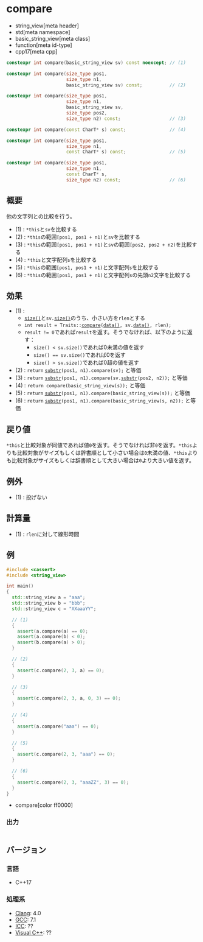 # compare
* string_view[meta header]
* std[meta namespace]
* basic_string_view[meta class]
* function[meta id-type]
* cpp17[meta cpp]

```cpp
constexpr int compare(basic_string_view sv) const noexcept; // (1)

constexpr int compare(size_type pos1,
                      size_type n1,
                      basic_string_view sv) const;          // (2)

constexpr int compare(size_type pos1,
                      size_type n1,
                      basic_string_view sv,
                      size_type pos2,
                      size_type n2) const;                  // (3)

constexpr int compare(const CharT* s) const;                // (4)

constexpr int compare(size_type pos1,
                      size_type n1,
                      const CharT* s) const;                // (5)

constexpr int compare(size_type pos1,
                      size_type n1,
                      const CharT* s,
                      size_type n2) const;                  // (6)
```

## 概要
他の文字列との比較を行う。

- (1) : `*this`と`sv`を比較する
- (2) : `*this`の範囲`[pos1, pos1 + n1)`と`sv`を比較する
- (3) : `*this`の範囲`[pos1, pos1 + n1)`と`sv`の範囲`[pos2, pos2 + n2)`を比較する
- (4) : `*this`と文字配列`s`を比較する
- (5) : `*this`の範囲`[pos1, pos1 + n1)`と文字配列`s`を比較する
- (6) : `*this`の範囲`[pos1, pos1 + n1)`と文字配列`s`の先頭`n2`文字を比較する


## 効果
- (1) :
    - [`size()`](size.md)と`sv.`[`size()`](size.md)のうち、小さい方を`rlen`とする
    - `int result = Traits::`[`compare`](/reference/string/char_traits/compare.md)`(`[`data()`](data.md)`, sv.`[`data()`](data.md)`, rlen);`
    - `result != 0`であれば`result`を返す。そうでなければ、以下のように返す：
        - `size() < sv.size()`であれば0未満の値を返す
        - `size() == sv.size()`であれば0を返す
        - `size() > sv.size()`であれば0超の値を返す
- (2) : `return` [`substr`](substr.md)`(pos1, n1).compare(sv);` と等価
- (3) : `return` [`substr`](substr.md)`(pos1, n1).compare(sv.`[`substr`](substr.md)`(pos2, n2));` と等価
- (4) : `return compare(basic_string_view(s));` と等価
- (5) : `return` [`substr`](substr.md)`(pos1, n1).compare(basic_string_view(s));` と等価
- (6) : `return` [`substr`](substr.md)`(pos1, n1).compare(basic_string_view(s, n2));` と等価


## 戻り値
`*this`と比較対象が同値であれば値`0`を返す。そうでなければ非`0`を返す。`*this`よりも比較対象がサイズもしくは辞書順として小さい場合は`0`未満の値、`*this`よりも比較対象がサイズもしくは辞書順として大きい場合は`0`より大きい値を返す。


## 例外
- (1) : 投げない


## 計算量
- (1) : `rlen`に対して線形時間


## 例
```cpp example
#include <cassert>
#include <string_view>

int main()
{
  std::string_view a = "aaa";
  std::string_view b = "bbb";
  std::string_view c = "XXaaaYY";

  // (1)
  {
    assert(a.compare(a) == 0);
    assert(a.compare(b) < 0);
    assert(b.compare(a) > 0);
  }

  // (2)
  {
    assert(c.compare(2, 3, a) == 0);
  }

  // (3)
  {
    assert(c.compare(2, 3, a, 0, 3) == 0);
  }

  // (4)
  {
    assert(a.compare("aaa") == 0);
  }

  // (5)
  {
    assert(c.compare(2, 3, "aaa") == 0);
  }

  // (6)
  {
    assert(c.compare(2, 3, "aaaZZ", 3) == 0);
  }
}
```
* compare[color ff0000]

### 出力
```
```


## バージョン
### 言語
- C++17

### 処理系
- [Clang](/implementation.md#clang): 4.0
- [GCC](/implementation.md#gcc): 7.1
- [ICC](/implementation.md#icc): ??
- [Visual C++](/implementation.md#visual_cpp): ??
